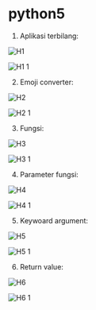 # python5

1. Aplikasi terbilang:

![H1](https://user-images.githubusercontent.com/91968610/141070892-ca74dcec-9a0f-45bc-834e-46935f00398c.png)

![H1 1](https://user-images.githubusercontent.com/91968610/141070920-6ad1a863-d5b4-4a9f-af4b-c46dad9d9dc9.png)

2. Emoji converter:

![H2](https://user-images.githubusercontent.com/91968610/141071089-934d6e2a-9d08-4ae5-a499-4ab10bcb219d.png)

![H2 1](https://user-images.githubusercontent.com/91968610/141071021-164a1a49-40da-437f-a8e2-50a75bdc49f7.png)

3. Fungsi:

![H3](https://user-images.githubusercontent.com/91968610/141071180-0c0bc705-c224-40fa-9ece-4a6856b1d54b.png)

![H3 1](https://user-images.githubusercontent.com/91968610/141071188-63b1bdc1-11d0-4e6b-a74d-3909b8abd581.png)

4. Parameter fungsi:

![H4](https://user-images.githubusercontent.com/91968610/141071264-5efe545b-debc-4c3a-bdd5-cd822a298966.png)

![H4 1](https://user-images.githubusercontent.com/91968610/141071451-856311c7-79df-4e0f-a808-4fafd4f3feab.png)

5. Keywoard argument:

![H5](https://user-images.githubusercontent.com/91968610/141071371-593acba0-6b00-4a10-9f26-6d3321e18027.png)

![H5 1](https://user-images.githubusercontent.com/91968610/141071594-b217d150-fc8f-4345-a5ec-87ce7ea62dda.png)

6. Return value:

![H6](https://user-images.githubusercontent.com/91968610/141071660-0e8b3e7a-1a78-4d1a-bbdc-3e6ed263ede0.png)

![H6 1](https://user-images.githubusercontent.com/91968610/141071687-2712ff9c-6457-48bc-b3b9-c85c13e50542.png)

